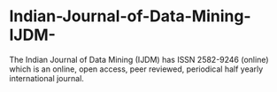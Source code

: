 # Indian-Journal-of-Data-Mining-IJDM-
The Indian Journal of Data Mining (IJDM) has ISSN 2582-9246 (online) which is an online, open access, peer reviewed, periodical half yearly international journal. 
